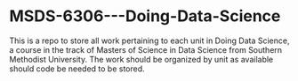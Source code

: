 # MSDS-6306---Doing-Data-Science
This is a repo to store all work pertaining to each unit in Doing Data Science, a course in the track of Masters of Science in Data Science from Southern Methodist University.
  The work should be organized by unit as available should code be needed to be stored.
